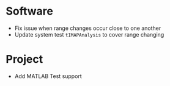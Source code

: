 # Software

- Fix issue when range changes occur close to one another
- Update system test `tIMAPAnalysis` to cover range changing

# Project

- Add MATLAB Test support
